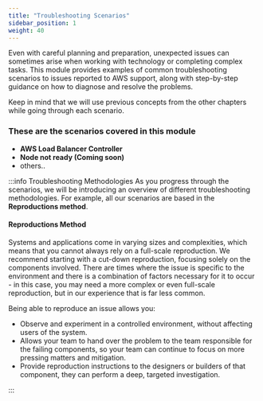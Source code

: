 ```yaml
---
title: "Troubleshooting Scenarios"
sidebar_position: 1
weight: 40
---
```


Even with careful planning and preparation, unexpected issues can sometimes arise when working with technology or completing complex tasks. This module provides examples of common troubleshooting scenarios to issues reported to AWS support, along with step-by-step guidance on how to diagnose and resolve the problems.

Keep in mind that we will use previous concepts from the other chapters while going through each scenario.

### These are the scenarios covered in this module

- **AWS Load Balancer Controller**
- **Node not ready (Coming soon)**
- others..

:::info Troubleshooting Methodologies
As you progress through the scenarios, we will be introducing an overview of different troubleshooting methodologies. For example, all our scenarios are based in the **Reproductions method**.

#### Reproductions Method

Systems and applications come in varying sizes and complexities, which means that you cannot always rely on a full-scale reproduction. We recommend starting with a cut-down reproduction, focusing solely on the components involved. There are times where the issue is specific to the environment and there is a combination of factors necessary for it to occur - in this case, you may need a more complex or even full-scale reproduction, but in our experience that is far less common.

Being able to reproduce an issue allows you:

- Observe and experiment in a controlled environment, without affecting users of the system.
- Allows your team to hand over the problem to the team responsible for the failing components, so your team can continue to focus on more pressing matters and mitigation.
- Provide reproduction instructions to the designers or builders of that component, they can perform a deep, targeted investigation.

:::
